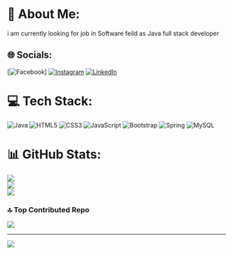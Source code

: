 # 💫 About Me:
i am currently looking for job in Software feild as Java full stack developer


## 🌐 Socials:
[![Facebook](https://img.shields.io/badge/Facebook-%231877F2.svg?logo=Facebook&logoColor=white)] [![Instagram](https://img.shields.io/badge/Instagram-%23E4405F.svg?logo=Instagram&logoColor=white)](https://instagram.com/jeevan_shetty_.24) [![LinkedIn](https://img.shields.io/badge/LinkedIn-%230077B5.svg?logo=linkedin&logoColor=white)](https://www.linkedin.com/in/jeevan-l-0889a120a)

# 💻 Tech Stack:
![Java](https://img.shields.io/badge/java-%23ED8B00.svg?style=flat-square&logo=openjdk&logoColor=white) ![HTML5](https://img.shields.io/badge/html5-%23E34F26.svg?style=flat-square&logo=html5&logoColor=white) ![CSS3](https://img.shields.io/badge/css3-%231572B6.svg?style=flat-square&logo=css3&logoColor=white) ![JavaScript](https://img.shields.io/badge/javascript-%23323330.svg?style=flat-square&logo=javascript&logoColor=%23F7DF1E) ![Bootstrap](https://img.shields.io/badge/bootstrap-%238511FA.svg?style=flat-square&logo=bootstrap&logoColor=white) ![Spring](https://img.shields.io/badge/spring-%236DB33F.svg?style=flat-square&logo=spring&logoColor=white) ![MySQL](https://img.shields.io/badge/mysql-%2300000f.svg?style=flat-square&logo=mysql&logoColor=white)
# 📊 GitHub Stats:
![](https://github-readme-stats.vercel.app/api?username=jeevanshetty24&theme=vue-dark&hide_border=false&include_all_commits=false&count_private=false)<br/>
![](https://github-readme-streak-stats.herokuapp.com/?user=jeevanshetty24&theme=vue-dark&hide_border=false)<br/>
![](https://github-readme-stats.vercel.app/api/top-langs/?username=jeevanshetty24&theme=vue-dark&hide_border=false&include_all_commits=false&count_private=false&layout=compact)

### 🔝 Top Contributed Repo
![](https://github-contributor-stats.vercel.app/api?username=jeevanshetty24&limit=5&theme=dark&combine_all_yearly_contributions=true)

---
[![](https://visitcount.itsvg.in/api?id=jeevanshetty24&icon=0&color=0)](https://visitcount.itsvg.in)

<!-- Proudly created with GPRM ( https://gprm.itsvg.in ) -->

<!--
**jeevanshetty24/jeevanshetty24** is a ✨ _special_ ✨ repository because its `README.md` (this file) appears on your GitHub profile.

Here are some ideas to get you started:

- 🔭 I’m currently working on ...
- 🌱 I’m currently learning ...
- 👯 I’m looking to collaborate on ...
- 🤔 I’m looking for help with ...
- 💬 Ask me about ...
- 📫 How to reach me: ...
- 😄 Pronouns: ...
- ⚡ Fun fact: ...
-->
